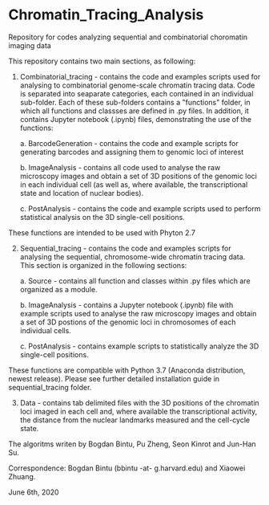 # Chromatin_Tracing_Analysis

Repository for codes analyzing sequential and combinatorial choromatin imaging data

This repository contains two main sections, as following:

1. Combinatorial_tracing - contains the code and examples scripts used for analysing to combinatorial genome-scale chromatin tracing data. Code is separated into seaparate categories, each contained in an individual sub-folder. Each of these sub-folders contains a "functions" folder, in which all functions and classses are defined in .py files. In addition, it contains Jupyter notebook (.ipynb) files, demonstrating the use of the functions:

   a. BarcodeGeneration - contains the code and example scripts for generating barcodes and assigning them to genomic loci of interest

   b. ImageAnalysis - contains all code used to analyse the raw microscopy images and obtain a set of 3D positions of the genomic loci in each individual cell (as well as, where available, the transcriptional state and location of nuclear bodies).
   
   c. PostAnalysis - contains the code and example scripts used to perform statistical analysis on the 3D single-cell positions.

These functions are intended to be used with Phyton 2.7

2. Sequential_tracing - contains the code and examples scripts for analysing the sequential, chromosome-wide chromatin tracing data. This section is organized in the following sections: 

    a. Source - contains all function and classes within .py files which are organized as a module.

    b. ImageAnalysis - contains a Jupyter notebook (.ipynb) file with example scripts used to analyse the raw microscopy images and obtain a set of 3D postions of the genomic loci in chromosomes of each individual cells.

    c. PostAnalysis - contains example scripts to statistically analyze the 3D single-cell positions.

These functions are compatible with Python 3.7 (Anaconda distribution, newest release). Please see further detailed installation guide in sequential_tracing folder. 

3. Data - contains tab delimited files with the 3D positions of the chromatin loci imaged in each cell and, where available the transcriptional activity, the distance from the nuclear landmarks measured and the cell-cycle state.


The algoritms writen by Bogdan Bintu, Pu Zheng, Seon Kinrot and Jun-Han Su.

Correspondence: Bogdan Bintu (bbintu -at- g.harvard.edu) and Xiaowei Zhuang.

June 6th, 2020
